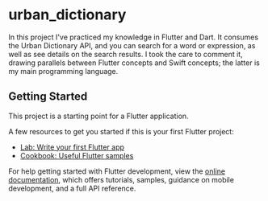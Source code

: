 # urban_dictionary

In this project I've practiced my knowledge in Flutter and Dart. It consumes the Urban Dictionary API, and you can search for a word or expression, as well as see details on the search results. I took the care to comment it, drawing parallels between Flutter concepts and Swift concepts; the latter is my main programming language.

## Getting Started

This project is a starting point for a Flutter application.

A few resources to get you started if this is your first Flutter project:

- [Lab: Write your first Flutter app](https://docs.flutter.dev/get-started/codelab)
- [Cookbook: Useful Flutter samples](https://docs.flutter.dev/cookbook)

For help getting started with Flutter development, view the
[online documentation](https://docs.flutter.dev/), which offers tutorials,
samples, guidance on mobile development, and a full API reference.
